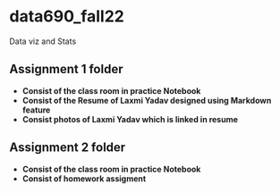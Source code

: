 # data690_fall22
Data viz and Stats

## Assignment 1 folder
- **Consist of the class room in practice Notebook**
- **Consist of the Resume of Laxmi Yadav designed using Markdown feature**
- **Consist photos of Laxmi Yadav which is linked in resume**

## Assignment 2 folder
- **Consist of the class room in practice Notebook**
- **Consist of homework assigment**
